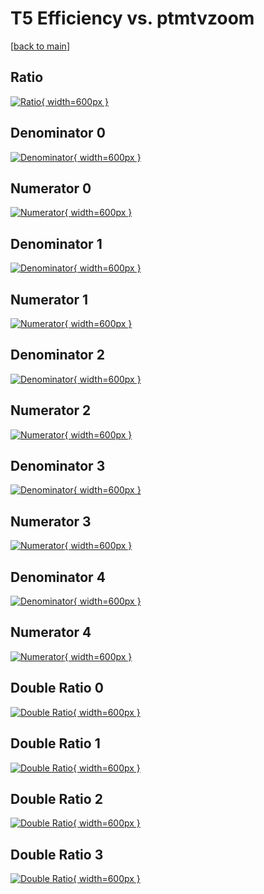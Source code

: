 # T5 Efficiency vs. ptmtvzoom

[[back to main](./)]



## Ratio

[![Ratio](../mtv/var/T5_xtr_321_1_eff_ptmtvzoom.png){ width=600px }](../mtv/var/T5_xtr_321_1_eff_ptmtvzoom.pdf)

## Denominator 0

[![Denominator](../mtv/den/T5_xtr_321_1_eff_ptmtvzoom_den0.png){ width=600px }](../mtv/den/T5_xtr_321_1_eff_ptmtvzoom_den0.pdf)

## Numerator 0

[![Numerator](../mtv/num/T5_xtr_321_1_eff_ptmtvzoom_num0.png){ width=600px }](../mtv/num/T5_xtr_321_1_eff_ptmtvzoom_num0.pdf)

## Denominator 1

[![Denominator](../mtv/den/T5_xtr_321_1_eff_ptmtvzoom_den1.png){ width=600px }](../mtv/den/T5_xtr_321_1_eff_ptmtvzoom_den1.pdf)

## Numerator 1

[![Numerator](../mtv/num/T5_xtr_321_1_eff_ptmtvzoom_num1.png){ width=600px }](../mtv/num/T5_xtr_321_1_eff_ptmtvzoom_num1.pdf)

## Denominator 2

[![Denominator](../mtv/den/T5_xtr_321_1_eff_ptmtvzoom_den2.png){ width=600px }](../mtv/den/T5_xtr_321_1_eff_ptmtvzoom_den2.pdf)

## Numerator 2

[![Numerator](../mtv/num/T5_xtr_321_1_eff_ptmtvzoom_num2.png){ width=600px }](../mtv/num/T5_xtr_321_1_eff_ptmtvzoom_num2.pdf)

## Denominator 3

[![Denominator](../mtv/den/T5_xtr_321_1_eff_ptmtvzoom_den3.png){ width=600px }](../mtv/den/T5_xtr_321_1_eff_ptmtvzoom_den3.pdf)

## Numerator 3

[![Numerator](../mtv/num/T5_xtr_321_1_eff_ptmtvzoom_num3.png){ width=600px }](../mtv/num/T5_xtr_321_1_eff_ptmtvzoom_num3.pdf)

## Denominator 4

[![Denominator](../mtv/den/T5_xtr_321_1_eff_ptmtvzoom_den4.png){ width=600px }](../mtv/den/T5_xtr_321_1_eff_ptmtvzoom_den4.pdf)

## Numerator 4

[![Numerator](../mtv/num/T5_xtr_321_1_eff_ptmtvzoom_num4.png){ width=600px }](../mtv/num/T5_xtr_321_1_eff_ptmtvzoom_num4.pdf)

## Double Ratio 0

[![Double Ratio](../mtv/ratio/T5_xtr_321_1_eff_ptmtvzoom_ratio0.png){ width=600px }](../mtv/ratio/T5_xtr_321_1_eff_ptmtvzoom_ratio0.pdf)

## Double Ratio 1

[![Double Ratio](../mtv/ratio/T5_xtr_321_1_eff_ptmtvzoom_ratio1.png){ width=600px }](../mtv/ratio/T5_xtr_321_1_eff_ptmtvzoom_ratio1.pdf)

## Double Ratio 2

[![Double Ratio](../mtv/ratio/T5_xtr_321_1_eff_ptmtvzoom_ratio2.png){ width=600px }](../mtv/ratio/T5_xtr_321_1_eff_ptmtvzoom_ratio2.pdf)

## Double Ratio 3

[![Double Ratio](../mtv/ratio/T5_xtr_321_1_eff_ptmtvzoom_ratio3.png){ width=600px }](../mtv/ratio/T5_xtr_321_1_eff_ptmtvzoom_ratio3.pdf)

